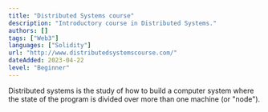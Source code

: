 ```yaml
---
title: "Distributed Systems course"
description: "Introductory course in Distributed Systems."
authors: []
tags: ["Web3"]
languages: ["Solidity"]
url: "http://www.distributedsystemscourse.com/"
dateAdded: 2023-04-22
level: "Beginner"
---
```


Distributed systems is the study of how to build a computer system where the state of the program is divided over more than one machine (or "node").